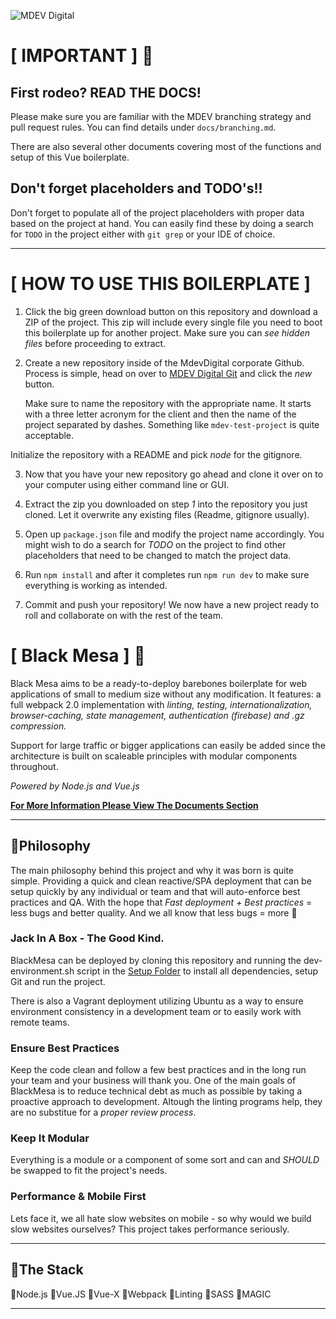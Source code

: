 ![MDEV Digital](https://mdev.digital/social/githubLogo.svg)

# [ IMPORTANT ] :rotating_light:

## First rodeo? READ THE DOCS!
Please make sure you are familiar with the MDEV branching strategy and pull
request rules. You can find details under `docs/branching.md`.

There are also several other documents covering most of the functions and setup
of this Vue boilerplate.

## Don't forget placeholders and TODO's!!
Don't forget to populate all of the project placeholders with proper data based
on the project at hand. You can easily find these by doing a search for `TODO`
in the project either with `git grep` or your IDE of choice.

---

# [ HOW TO USE THIS BOILERPLATE ]

1. Click the big green download button on this repository and download a ZIP of
   the project. This zip will include every single file you need to boot this
   boilerplate up for another project. Make sure you can *see hidden files*
   before proceeding to extract.

2. Create a new repository inside of the MdevDigital corporate Github. Process
   is simple, head on over to [MDEV Digital Git](https://git.mdev.digital "MDEV
   GIT") and click the *new* button.

   Make sure to name the repository with the appropriate name. It starts with
a three letter acronym for the client and then the name of the project separated
by dashes. Something like `mdev-test-project` is quite acceptable.

  Initialize the repository with a README and pick *node* for the gitignore.

3. Now that you have your new repository go ahead and clone it over on to your
   computer using either command line or GUI.

4. Extract the zip you downloaded on step *1* into the repository you just
   cloned. Let it overwrite any existing files (Readme, gitignore usually).

5. Open up `package.json` file and modify the project name accordingly. You
   might wish to do a search for *TODO* on the project to find other
   placeholders that need to be changed to match the project data.

6. Run `npm install` and after it completes run `npm run dev` to make sure
   everything is working as intended.

7. Commit and push your repository! We now have a new project ready to roll and
   collaborate on with the rest of the team.


# [ Black Mesa ] :8ball:

Black Mesa aims to be a ready-to-deploy barebones boilerplate for web applications of small to medium size without any modification. It features: a full webpack 2.0 implementation with *linting, testing, internationalization, browser-caching, state management, authentication (firebase) and .gz compression.*

Support for large traffic or bigger applications can easily be added since the architecture is built on scaleable principles with modular components throughout.

*Powered by Node.js and Vue.js*

**[For More Information Please View The Documents Section](./docs/README.md "Project Documentation")**

---


## :beers:Philosophy
The main philosophy behind this project and why it was born is quite simple. Providing a quick and clean reactive/SPA deployment that can be setup quickly by any individual or team and that will auto-enforce best practices and QA. With the hope that *Fast deployment + Best practices* = less bugs and better quality. And we all know that less bugs = more :beers:

### Jack In A Box - The Good Kind.
BlackMesa can be deployed by cloning this repository and running the dev-environment.sh script in the [Setup Folder](./setup "Setup Bash Script") to install all dependencies, setup Git and run the project.

There is also a Vagrant deployment utilizing Ubuntu as a way to ensure environment consistency in a development team or to easily work with remote teams.

### Ensure Best Practices
Keep the code clean and follow a few best practices and in the long run your team and your business will thank you. One of the main goals of BlackMesa is to reduce technical debt as much as possible by taking a proactive approach to development. Altough the linting programs help, they are no substitue for a *proper review process*.

### Keep It Modular
Everything is a module or a component of some sort and can and *SHOULD* be swapped to fit the project's needs.

### Performance & Mobile First
Lets face it, we all hate slow websites on mobile - so why would we build slow websites ourselves? This project takes performance seriously.

---

## :wrench:The Stack

:small_red_triangle:Node.js
:small_red_triangle:Vue.JS
:small_red_triangle:Vue-X
:small_red_triangle:Webpack
:small_red_triangle:Linting
:small_red_triangle:SASS
:small_red_triangle:MAGIC

---
